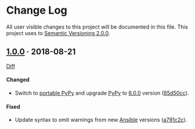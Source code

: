 Change Log
==========

All user visible changes to this project will be documented in this file. This project uses to [Semantic Versioning 2.0.0].




## [1.0.0] · 2018-08-21

[Diff](https://github.com/instrumentisto/ansible-coreos-bootstrap/compare/forked...1.0.0)

#### Changed

- Switch to [portable PyPy] and upgrade [PyPy] to [6.0.0](http://doc.pypy.org/en/latest/release-v6.0.0.html) version ([85d50cc](https://github.com/instrumentisto/ansible-coreos-bootstrap/commit/85d50cc96616506ae57173b1adbbee09d7f2dd29)).

#### Fixed

- Update syntax to omit warnings from new [Ansible] versions ([a791c2c](https://github.com/instrumentisto/ansible-coreos-bootstrap/commit/a791c2c5705a5d1a30ec503907f938b6bc221d3a)).





[1.0.0]: https://github.com/instrumentisto/ansible-coreos-bootstrap/tree/1.0.0

[Ansible]: https://www.ansible.com
[portable PyPy]: https://github.com/squeaky-pl/portable-pypy
[PyPy]: https://pypy.org
[Semantic Versioning 2.0.0]: https://semver.org
